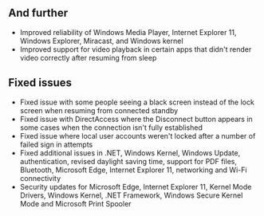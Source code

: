 ## And further
- Improved reliability of Windows Media Player, Internet Explorer 11, Windows Explorer, Miracast, and Windows kernel
- Improved support for video playback in certain apps that didn't render video correctly after resuming from sleep

## Fixed issues
- Fixed issue with some people seeing a black screen instead of the lock screen when resuming from connected standby
- Fixed issue with DirectAccess where the Disconnect button appears in some cases when the connection isn't fully established
- Fixed issue where local user accounts weren't locked after a number of failed sign in attempts
- Fixed additional issues in .NET, Windows Kernel, Windows Update, authentication, revised daylight saving time, support for PDF files, Bluetooth, Microsoft Edge, Internet Explorer 11, networking and Wi-Fi connectivity
- Security updates for Microsoft Edge, Internet Explorer 11, Kernel Mode Drivers, Windows Kernel, .NET Framework, Windows Secure Kernel Mode and Microsoft Print Spooler